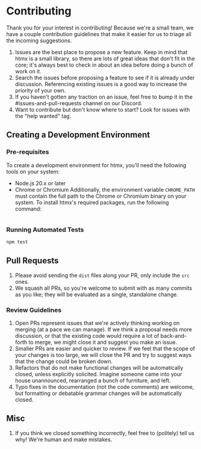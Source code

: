 # Contributing
Thank you for your interest in contributing! Because we're a small team, we have a couple contribution guidelines that make it easier for us to triage all the incoming suggestions.
1. Issues are the best place to propose a new feature. Keep in mind that htmx is a small library, so there are lots of great ideas that don't fit in the core; it's always best to check in about an idea before doing a bunch of work on it.
1. Search the issues before proposing a feature to see if it is already under discussion. Referencing existing issues is a good way to increase the priority of your own.
1. If you haven't gotten any traction on an issue, feel free to bump it in the #issues-and-pull-requests channel on our Discord.
1. Want to contribute but don't know where to start? Look for issues with the "help wanted" tag.

## Creating a Development Environment
### Pre-requisites
To create a development environment for htmx, you'll need the following tools on your system:

- Node.js 20.x or later
- Chrome or Chromium
Additionally, the environment variable `CHROME_PATH` must contain the full path to the Chrome or Chromium binary on your system.
To install htmx's required packages, run the following command:

```bash
```
### Running Automated Tests
```bash
npm test
```

## Pull Requests
1. Please avoid sending the `dist` files along your PR, only include the `src` ones.
1. We squash all PRs, so you're welcome to submit with as many commits as you like; they will be evaluated as a single, standalone change.
### Review Guidelines
1. Open PRs represent issues that we're actively thinking working on merging (at a pace we can manage). If we think a proposal needs more discussion, or that the existing code would require a lot of back-and-forth to merge, we might close it and suggest you make an issue.
1. Smaller PRs are easier and quicker to review. If we feel that the scope of your changes is too large, we will close the PR and try to suggest ways that the change could be broken down.
1. Refactors that do not make functional changes will be automatically closed, unless explicitly solicited. Imagine someone came into your house unannounced, rearranged a bunch of furniture, and left.
1. Typo fixes in the documentation (not the code comments) are welcome, but formatting or debatable grammar changes will be automatically closed.

## Misc
1. If you think we closed something incorrectly, feel free to (politely) tell us why! We're human and make mistakes.
